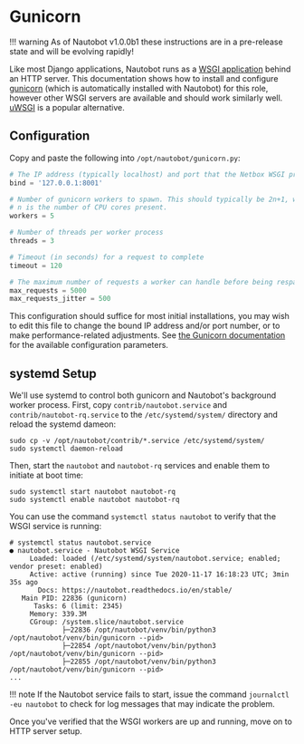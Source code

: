 # Gunicorn

!!! warning
    As of Nautobot v1.0.0b1 these instructions are in a pre-release state and will be evolving rapidly!

Like most Django applications, Nautobot runs as a [WSGI
application](https://en.wikipedia.org/wiki/Web_Server_Gateway_Interface) behind an HTTP server. This documentation shows
how to install and configure [gunicorn](http://gunicorn.org/) (which is automatically installed with Nautobot) for this
role, however other WSGI servers are available and should work similarly well.
[uWSGI](https://uwsgi-docs.readthedocs.io/en/latest/) is a popular alternative.

## Configuration

Copy and paste the following into `/opt/nautobot/gunicorn.py`:

```python
# The IP address (typically localhost) and port that the Netbox WSGI process should listen on
bind = '127.0.0.1:8001'

# Number of gunicorn workers to spawn. This should typically be 2n+1, where
# n is the number of CPU cores present.
workers = 5

# Number of threads per worker process
threads = 3

# Timeout (in seconds) for a request to complete
timeout = 120

# The maximum number of requests a worker can handle before being respawned
max_requests = 5000
max_requests_jitter = 500
```

This configuration should suffice for most initial installations, you may wish to edit this file to change the bound IP
address and/or port number, or to make performance-related adjustments. See [the Gunicorn
documentation](https://docs.gunicorn.org/en/stable/configure.html) for the available configuration parameters.

## systemd Setup

We'll use systemd to control both gunicorn and Nautobot's background worker process. First, copy
`contrib/nautobot.service` and `contrib/nautobot-rq.service` to the `/etc/systemd/system/` directory and reload the
systemd dameon:

```no-highlight
sudo cp -v /opt/nautobot/contrib/*.service /etc/systemd/system/
sudo systemctl daemon-reload
```

Then, start the `nautobot` and `nautobot-rq` services and enable them to initiate at boot time:

```no-highlight
sudo systemctl start nautobot nautobot-rq
sudo systemctl enable nautobot nautobot-rq
```

You can use the command `systemctl status nautobot` to verify that the WSGI service is running:

```no-highlight
# systemctl status nautobot.service
● nautobot.service - Nautobot WSGI Service
     Loaded: loaded (/etc/systemd/system/nautobot.service; enabled; vendor preset: enabled)
     Active: active (running) since Tue 2020-11-17 16:18:23 UTC; 3min 35s ago
       Docs: https://nautobot.readthedocs.io/en/stable/
   Main PID: 22836 (gunicorn)
      Tasks: 6 (limit: 2345)
     Memory: 339.3M
     CGroup: /system.slice/nautobot.service
             ├─22836 /opt/nautobot/venv/bin/python3 /opt/nautobot/venv/bin/gunicorn --pid>
             ├─22854 /opt/nautobot/venv/bin/python3 /opt/nautobot/venv/bin/gunicorn --pid>
             ├─22855 /opt/nautobot/venv/bin/python3 /opt/nautobot/venv/bin/gunicorn --pid>
...
```

!!! note
    If the Nautobot service fails to start, issue the command `journalctl -eu nautobot` to check for log messages that
    may indicate the problem.

Once you've verified that the WSGI workers are up and running, move on to HTTP server setup.
